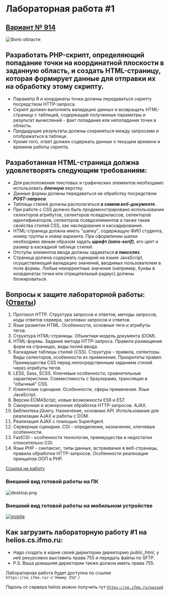 # Лабораторная работа #1
## [Вариант № 914](https://se.ifmo.ru/~s341473/)
![Фото области](https://user-images.githubusercontent.com/109956453/194482315-4e5b4319-478e-45e9-8c54-952cdfeffd52.png)

## Разработать PHP-скрипт, определяющий попадание точки на координатной плоскости в заданную область, и создать HTML-страницу, которая формирует данные для отправки их на обработку этому скрипту.

* Параметр R и координаты точки должны передаваться скрипту посредством HTTP-запроса. 
* Скрипт должен выполнять валидацию данных и возвращать HTML-страницу с таблицей, содержащей полученные параметры и результат вычислений - факт попадания или непопадания точки в область. 
* Предыдущие результаты должны сохраняться между запросами и отображаться в таблице.
* Кроме того, ответ должен содержать данные о текущем времени и времени работы скрипта.



## Разработанная HTML-страница должна удовлетворять следующим требованиям:
- Для расположения текстовых и графических элементов необходимо использовать ***блочную*** верстку.
- Данные формы должны передаваться на обработку посредством ***POST-запроса***.
- Таблицы стилей должны располагаться ***в самом веб-документе***.
- При работе с CSS должно быть продемонстрировано использование селекторов атрибутов, селекторов псевдоклассов, селекторов идентификаторов, селекторов псевдоэлементов а также такие свойства стилей CSS, как наследование и каскадирование.
- HTML-страница должна иметь "шапку", содержащую ФИО студента, номер группы и новер варианта. При оформлении шапки необходимо явным образом задать ***шрифт (sans-serif)***, его цвет и размер в каскадной таблице стилей.
- Отступы элементов ввода должны задаваться ***в пикселях***.
- Страница должна содержать сценарий на языке JavaScript, осуществляющий валидацию значений, вводимых пользователем в поля формы. Любые некорректные значения (например, буквы в координатах точки или отрицательный радиус) должны блокироваться.

## Вопросы к защите лабораторной работы: ([Ответы](https://github.com/AlexPoluyanov/WEB-ITMO/tree/main/WEB1/docs/Lab1.md))

1. Протокол HTTP. Структура запросов и ответов, методы запросов, коды ответов сервера, заголовки запросов и ответов.
2. Язык разметки HTML. Особенности, основные теги и атрибуты тегов.
3. Структура HTML-страницы. Объектная модель документа (DOM).
4. HTML-формы. Задание метода HTTP-запроса. Правила размещения форм на страницах, виды полей ввода.
5. Каскадные таблицы стилей (CSS). Структура - правила, селекторы. Виды селекторов, особенности их применения. Приоритеты правил. Преимущества CSS перед непосредственным заданием стилей через атрибуты тегов.
6. LESS, Sass, SCSS. Ключевые особенности, сравнительные характеристики. Совместимость с браузерами, трансляция в "обычный" CSS.
7. Клиентские сценарии. Особенности, сферы применения. Язык JavaScript.
8. Версии ECMAScript, новые возможности ES6 и ES7.
9. Синхронная и асинхронная обработка HTTP-запросов. AJAX.
10. Библиотека jQuery. Назначение, основные API. Использование для реализации AJAX и работы с DOM.
11. Реализация AJAX с помощью SuperAgent.
12. Серверные сценарии. CGI - определение, назначение, ключевые особенности.
13. FastCGI - особенности технологии, преимущества и недостатки относительно CGI.
14. Язык PHP - синтаксис, типы данных, встраивание в веб-страницы, правила обработки HTTP-запросов. Особенности реализации принципов ООП в PHP.

[Ссылка на работу](https://se.ifmo.ru/~s341473/)

### Внешний вид готовой работы на ПК
<img src="https://i.ibb.co/71tX30c/WEB1-PC.png" alt="desktop.png" border="0" style="border-radius:15%;"></a>

### Внешний вид готовой работы на мобильном устройстве
<a href="https://ibb.co/LPNX90S"><img src="https://i.ibb.co/LPNX90S/mobile.png" alt="mobile" border="0"></a>

## Как загрузить лабораторную работу #1 на helios.cs.ifmo.ru:

- Надо создать в корне своей директории директорию *public_html*, у неё рекурсивно выставить права 755 и передать файлы по SFTP. 
- P.S. Ваша домашняя директории также должна иметь права 755.

Лабораторная работа будет доступна по ссылке `https://se.ifmo.ru/~s'Номер ISU'/`

Пароль от сервера helios можно получить тут [`https://se.ifmo.ru/passwd`](https://se.ifmo.ru/passwd)
